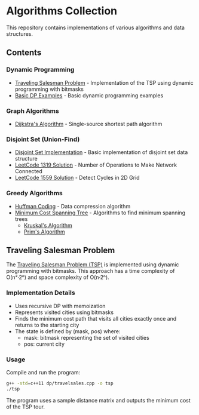 # Algorithms Collection

This repository contains implementations of various algorithms and data structures.

## Contents

### Dynamic Programming
- [Traveling Salesman Problem](dp/travelsales.cpp) - Implementation of the TSP using dynamic programming with bitmasks
- [Basic DP Examples](dp/basic.cpp) - Basic dynamic programming examples

### Graph Algorithms
- [Dijkstra's Algorithm](Graph/dijkastra.cpp) - Single-source shortest path algorithm

### Disjoint Set (Union-Find)
- [Disjoint Set Implementation](Disjoint%20Set/disjointset.cpp) - Basic implementation of disjoint set data structure
- [LeetCode 1319 Solution](Disjoint%20Set/leetcode1319.cpp) - Number of Operations to Make Network Connected
- [LeetCode 1559 Solution](Disjoint%20Set/leetcode1559.cpp) - Detect Cycles in 2D Grid

### Greedy Algorithms
- [Huffman Coding](greedy/Huffman.Coding.cpp) - Data compression algorithm
- [Minimum Cost Spanning Tree](greedy/minCostSpanningTree/) - Algorithms to find minimum spanning trees
  - [Kruskal's Algorithm](greedy/minCostSpanningTree/kruskal.cpp)
  - [Prim's Algorithm](greedy/minCostSpanningTree/prims.cpp)

## Traveling Salesman Problem

The [Traveling Salesman Problem (TSP)](dp/travelsales.cpp) is implemented using dynamic programming with bitmasks. This approach has a time complexity of O(n²·2ⁿ) and space complexity of O(n·2ⁿ).

### Implementation Details

- Uses recursive DP with memoization
- Represents visited cities using bitmasks
- Finds the minimum cost path that visits all cities exactly once and returns to the starting city
- The state is defined by (mask, pos) where:
  - mask: bitmask representing the set of visited cities
  - pos: current city

### Usage

Compile and run the program:

```bash
g++ -std=c++11 dp/travelsales.cpp -o tsp
./tsp
```

The program uses a sample distance matrix and outputs the minimum cost of the TSP tour.